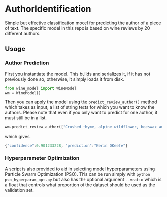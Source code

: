 # AuthorIdentification

Simple but effective classification model for predicting the author of a piece of text.
The specific model in this repo is based on wine reviews by 20 different authors.

## Usage
### Author Prediction

First you instantiate the model. This builds and serializes it, if it has not previously done so, otherwise, it simply loads it from disk.

```python
from wine_model import WineModel
wm = WineModel()
```

Then you can apply the model using the `predict_review_author()` method which takes as input, a list of string texts for which you want to know the authors. Please note that even if you only want to predict for one author, it must still be in a list.
```python
wm.predict_review_author(["Crushed thyme, alpine wildflower, beeswax and orchard-fruit aromas are front and center on this beautiful white. Proving just how well Pinot Bianco can do in Alto Adige, the creamy palate is loaded with finesse, delivering ripe yellow pear, creamy apple and citrus alongside tangy acidity. White-almond and stony mineral notes back up the finish..."])
```
which gives 
```python
{"confidence":0.901233228, "prediction":"Kerin OKeefe"}
```

### Hyperparameter Optimization
A script is also provided to aid in selecting model hyperparameters using Particle Swarm Optimization (PSO). This can be run simply with `python pso_hyperparam_opt.py` but also has the optional argument `--vratio` which is a float that controls what proportion of the dataset should be used as the validation set.
